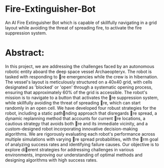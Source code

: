 # Fire-Extinguisher-Bot
An AI Fire Extinguisher Bot which is capable of skillfully navigating in a grid layout while avoiding the threat of spreading fire, to activate the fire suppression system.

# Abstract:

In this project, we are addressing the challenges faced by an autonomous robotic entity aboard the
deep space vessel Archaeopteryx. The robot is tasked with responding to re emergencies while the crew
is in hibernation. The vessel's layout is meticulously structured on a 40x40 grid, with cells designated
as 'blocked' or 'open' through a systematic opening process, ensuring that approximately 60% of the
grid is accessible. The robot's mission is to navigate to a button that activates the re suppression
system, while skillfully avoiding the threat of spreading re, which can start randomly in an open cell.
We have developed four robust strategies for the robot, including a static pathnding approach that
disregards re spread, a dynamic replanning method that accounts for current re locations, a cautious
strategy that avoids both re and its immediate vicinity, and a custom-designed robot incorporating
innovative decision-making algorithms. We are rigorously evaluating each robot's performance across
multiple simulations with varying re spread probabilities, with the rm goal of analyzing success rates
and identifying failure causes. Our objective is to explore dierent strategies for addressing challenges in
various environments, improving our understanding of optimal methods and designing algorithms with
high success rates.
